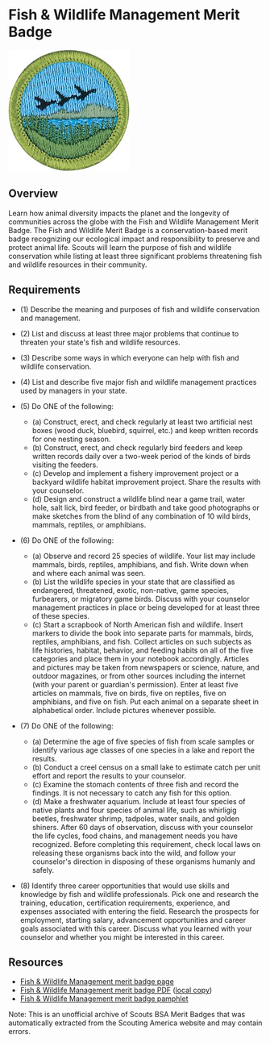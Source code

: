 

# Fish & Wildlife Management Merit Badge

![Fish & Wildlife Management Merit Badge](images/fish-wildlife-management-merit-badge.jpg)

## Overview



Learn how animal diversity impacts the planet and the longevity of communities across the globe with the Fish and Wildlife Management Merit Badge. The Fish and Wildlife Merit Badge is a conservation-based merit badge recognizing our ecological impact and responsibility to preserve and protect animal life. Scouts will learn the purpose of fish and wildlife conservation while listing at least three significant problems threatening fish and wildlife resources in their community.

## Requirements

* (1) Describe the meaning and purposes of fish and wildlife conservation and management.
* (2) List and discuss at least three major problems that continue to threaten your state's fish and wildlife resources.
* (3) Describe some ways in which everyone can help with fish and wildlife conservation.
* (4) List and describe five major fish and wildlife management practices used by managers in your state.
* (5) Do ONE of the following:
    * (a) Construct, erect, and check regularly at least two artificial nest boxes (wood duck, bluebird, squirrel, etc.) and keep written records for one nesting season.
    * (b) Construct, erect, and check regularly bird feeders and keep written records daily over a two-week period of the kinds of birds visiting the feeders.
    * (c) Develop and implement a fishery improvement project or a backyard wildlife habitat improvement project. Share the results with your counselor.
    * (d) Design and construct a wildlife blind near a game trail, water hole, salt lick, bird feeder, or birdbath and take good photographs or make sketches from the blind of any combination of 10 wild birds, mammals, reptiles, or amphibians.


* (6) Do ONE of the following:
    * (a) Observe and record 25 species of wildlife. Your list may include mammals, birds, reptiles, amphibians, and fish. Write down when and where each animal was seen.
    * (b) List the wildlife species in your state that are classified as endangered, threatened, exotic, non-native, game species, furbearers, or migratory game birds. Discuss with your counselor management practices in place or being developed for at least three of these species.
    * (c) Start a scrapbook of North American fish and wildlife. Insert markers to divide the book into separate parts for mammals, birds, reptiles, amphibians, and fish. Collect articles on such subjects as life histories, habitat, behavior, and feeding habits on all of the five categories and place them in your notebook accordingly. Articles and pictures may be taken from newspapers or science, nature, and outdoor magazines, or from other sources including the internet (with your parent or guardian's permission). Enter at least five articles on mammals, five on birds, five on reptiles, five on amphibians, and five on fish. Put each animal on a separate sheet in alphabetical order. Include pictures whenever possible.


* (7) Do ONE of the following:
    * (a) Determine the age of five species of fish from scale samples or identify various age classes of one species in a lake and report the results.
    * (b) Conduct a creel census on a small lake to estimate catch per unit effort and report the results to your counselor.
    * (c) Examine the stomach contents of three fish and record the findings. It is not necessary to catch any fish for this option.
    * (d) Make a freshwater aquarium. Include at least four species of native plants and four species of animal life, such as whirligig beetles, freshwater shrimp, tadpoles, water snails, and golden shiners. After 60 days of observation, discuss with your counselor the life cycles, food chains, and management needs you have recognized. Before completing this requirement, check local laws on releasing these organisms back into the wild, and follow your counselor's direction in disposing of these organisms humanly and safely.


* (8) Identify three career opportunities that would use skills and knowledge by fish and wildlife professionals. Pick one and research the training, education, certification requirements, experience, and expenses associated with entering the field. Research the prospects for employment, starting salary, advancement opportunities and career goals associated with this career. Discuss what you learned with your counselor and whether you might be interested in this career.


## Resources

- [Fish & Wildlife Management merit badge page](https://www.scouting.org/merit-badges/fish-wildlife-management/)
- [Fish & Wildlife Management merit badge PDF](https://filestore.scouting.org/filestore/Merit_Badge_ReqandRes/Pamphlets/Fish%20and%20Wildlife_2024.pdf) ([local copy](files/fish-wildlife-management-merit-badge.pdf))
- [Fish & Wildlife Management merit badge pamphlet](https://www.scoutshop.org/scouts-bsa-fish-wildlife-merit-badge-pamphlet-661989.html)

Note: This is an unofficial archive of Scouts BSA Merit Badges that was automatically extracted from the Scouting America website and may contain errors.